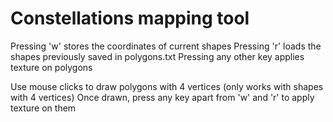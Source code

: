 # Constellations mapping tool

Pressing 'w' stores the coordinates of current shapes
Pressing 'r' loads the shapes previously saved in polygons.txt
Pressing any other key applies texture on polygons

Use mouse clicks to draw polygons with 4 vertices (only works with shapes with 4 vertices)
Once drawn, press any key apart from 'w' and 'r' to apply texture on them
